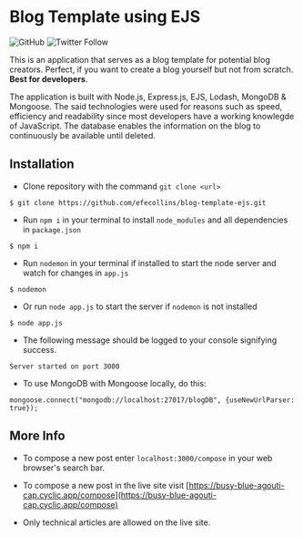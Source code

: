 # Blog Template using EJS

![GitHub](https://img.shields.io/github/license/efecollins/blog-template-ejs)
![Twitter Follow](https://img.shields.io/twitter/follow/EfeCollins7?color=blue&style=social)

This is an application that serves as a blog template for potential blog creators. Perfect, if you want to create a blog yourself but not from scratch. **Best for developers**.

The application is built with Node.js, Express.js, EJS, Lodash, MongoDB & Mongoose. The said technologies were used for reasons such as speed, efficiency and readability since most developers have a working knowlegde of JavaScript.
The database enables the information on the blog to continuously be available until deleted.

## Installation
- Clone repository with the command `git clone <url>`
```
$ git clone https://github.com/efecollins/blog-template-ejs.git
```

- Run `npm i` in your terminal to install `node_modules` and all dependencies in `package.json`
```
$ npm i
```
- Run `nodemon` in your terminal if installed to start the node server and watch for changes in `app.js`
```
$ nodemon
```

- Or run `node app.js` to start the server if `nodemon` is not installed
```
$ node app.js
```

- The following message should be logged to your console signifying success.

```
Server started on port 3000
```

- To use MongoDB with Mongoose locally, do this:
```
mongoose.connect("mongodb://localhost:27017/blogDB", {useNewUrlParser: true});
```

## More Info
- To compose a new post enter `localhost:3000/compose` in your web browser's search bar.

- To compose a new post in the live site visit [https://busy-blue-agouti-cap.cyclic.app/compose](https://busy-blue-agouti-cap.cyclic.app/compose)

- Only technical articles are allowed on the live site.